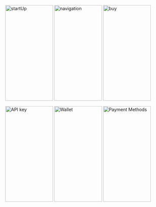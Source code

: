 <p align="left">
  <img src="https://raw.githubusercontent.com/percy-g2/StackSats/master/screenshots/1.png?token=AA6TPYHLMBCNTDKDS5Y54VK7HQJLQ" width="150" height="300" title="startUp">
  <img src="https://raw.githubusercontent.com/percy-g2/StackSats/master/screenshots/2.png?token=AA6TPYDWIVNG52FRYB3TICC7HQJP2" width="150" height="300" title="navigation">
  <img src="https://raw.githubusercontent.com/percy-g2/StackSats/master/screenshots/3.png?token=AA6TPYCOEYD4OE37LV7GBY27HQJRQ" width="150" height="300" title="buy">
</p>

<p align="left">
  <img src="https://raw.githubusercontent.com/percy-g2/StackSats/master/screenshots/4.png?token=AA6TPYFLQMLRYAQ4V7CE4UC7HQJRS" width="150" height="300" title="API key">
  <img src="https://raw.githubusercontent.com/percy-g2/StackSats/master/screenshots/5.png?token=AA6TPYFIY6HC5HY3ERIF5E27HQJRU" width="150" height="300" title="Wallet">
  <img src="https://raw.githubusercontent.com/percy-g2/StackSats/master/screenshots/6.png?token=AA6TPYFOHTA43HR3QOU2RMC7HQJT2" width="150" height="300" title="Payment Methods">
</p>
